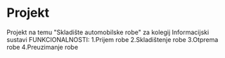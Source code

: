 # Projekt
Projekt na temu "Skladište automobilske robe" za kolegij Informacijski sustavi
FUNKCIONALNOSTI: 
1.Prijem robe
2.Skladištenje robe
3.Otprema robe
4.Preuzimanje robe



